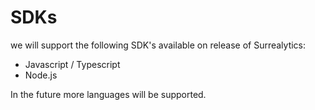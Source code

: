 # SDKs

we will support the following SDK's available on release of Surrealytics:

- Javascript / Typescript
- Node.js

In the future more languages will be supported.